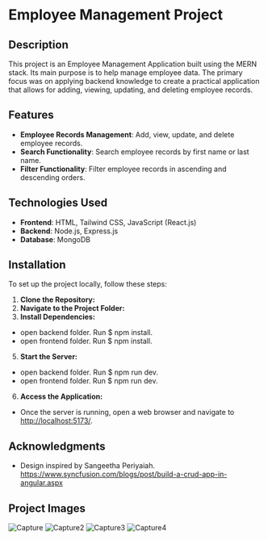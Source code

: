 # Employee Management Project

## Description

This project is an Employee Management Application built using the MERN stack. 
Its main purpose is to help manage employee data. 
The primary focus was on applying backend knowledge to create a practical application that allows for adding, viewing, updating, and deleting employee records.

## Features

- **Employee Records Management**: Add, view, update, and delete employee records.
- **Search Functionality**: Search employee records by first name or last name.
- **Filter Functionality**: Filter employee records in ascending and descending orders.

## Technologies Used

- **Frontend**: HTML, Tailwind CSS, JavaScript (React.js)
- **Backend**: Node.js, Express.js
- **Database**: MongoDB

## Installation

To set up the project locally, follow these steps:

1. **Clone the Repository:**
2. **Navigate to the Project Folder:**
4. **Install Dependencies:**
- open backend folder. Run $ npm install.
- open frontend folder. Run $ npm install.
5. **Start the Server:**
- open backend folder. Run $ npm run dev.
- open frontend folder. Run $ npm run dev.
6. **Access the Application:**
- Once the server is running, open a web browser and navigate to [http://localhost:5173/](http://localhost:5173/).

## Acknowledgments

- Design inspired by Sangeetha Periyaiah. https://www.syncfusion.com/blogs/post/build-a-crud-app-in-angular.aspx

## Project Images

![Capture](https://github.com/augutis44/EmployeeManagement/assets/66724085/bf3270d8-e6d8-4ce7-b176-9cc9421813a4)
![Capture2](https://github.com/augutis44/EmployeeManagement/assets/66724085/21878196-c155-444a-b1fa-36d0bec202c4)
![Capture3](https://github.com/augutis44/EmployeeManagement/assets/66724085/27583d77-d068-4178-b2a7-7574115c75f2)
![Capture4](https://github.com/augutis44/EmployeeManagement/assets/66724085/7e59ebf6-09f3-4f67-8700-7a82a09f654c)
